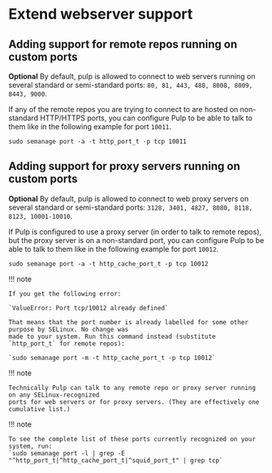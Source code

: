 # Extend webserver support

## Adding support for remote repos running on custom ports

**Optional** By default, pulp is allowed to connect to web servers running on several standard or semi-standard ports: `80, 81, 443, 488, 8008, 8009, 8443, 9000`.

If any of the remote repos you are trying to connect to are hosted on non-standard
HTTP/HTTPS ports, you can configure Pulp to be able to talk to them like in the following example
for port `10011`.

`sudo semanage port -a -t http_port_t -p tcp 10011`

## Adding support for proxy servers running on custom ports

**Optional** By default, pulp is allowed to connect to web proxy servers on several standard or semi-standard ports: `3128, 3401, 4827, 8080, 8118, 8123, 10001-10010`.

If Pulp is configured to use a proxy server (in order to talk to remote repos), but the proxy
server is on a non-standard port, you can configure Pulp to be able to talk to them like in the
following example for port `10012`.

`sudo semanage port -a -t http_cache_port_t -p tcp 10012`

!!! note

    If you get the following error:

    `ValueError: Port tcp/10012 already defined`

    That means that the port number is already labelled for some other purpose by SELinux. No change was
    made to your system. Run this command instead (substitute `http_port_t` for remote repos):

    `sudo semanage port -m -t http_cache_port_t -p tcp 10012`

!!! note

    Technically Pulp can talk to any remote repo or proxy server running on any SELinux-recognized
    ports for web servers or for proxy servers. (They are effectively one cumulative list.)

!!! note

    To see the complete list of these ports currently recognized on your system, run:
    `sudo semanage port -l | grep -E "^http_port_t|^http_cache_port_t|^squid_port_t" | grep tcp`
